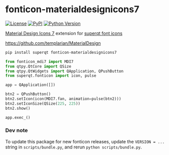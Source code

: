 # fonticon-materialdesignicons7

[![License](https://img.shields.io/pypi/l/fonticon-materialdesignicons7.svg?color=green)](https://github.com/pyapp-kit/fonticon-materialdesignicons7/raw/main/LICENSE)
[![PyPI](https://img.shields.io/pypi/v/fonticon-materialdesignicons7.svg?color=green)](https://pypi.org/project/fonticon-materialdesignicons7)
[![Python Version](https://img.shields.io/pypi/pyversions/fonticon-materialdesignicons7.svg?color=green)](https://python.org)

[Material Design Icons 7](https://github.com/Templarian/MaterialDesign-Webfont) extension for [superqt font icons](https://pyapp-kit.github.io/superqt/utilities/fonticon/)

<https://github.com/templarian/MaterialDesign>

```sh
pip install superqt fonticon-materialdesignicons7
```

```python
from fonticon_mdi7 import MDI7
from qtpy.QtCore import QSize
from qtpy.QtWidgets import QApplication, QPushButton
from superqt.fonticon import icon, pulse

app = QApplication([])

btn2 = QPushButton()
btn2.setIcon(icon(MDI7.fan, animation=pulse(btn2)))
btn2.setIconSize(QSize(225, 225))
btn2.show()

app.exec_()
```

### Dev note

To update this package for new fonticon releases, update the `VERSION = ...` string
in `scripts/bundle.py`, and rerun `python scripts/bundle.py`.
